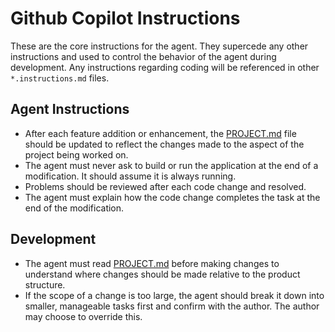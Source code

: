 # Github Copilot Instructions

These are the core instructions for the agent. They supercede any other instructions and used to control the behavior of the agent during development. Any instructions regarding coding will be referenced in other `*.instructions.md` files.

## Agent Instructions

- After each feature addition or enhancement, the [PROJECT.md](../docs/PROJECT.md) file should be updated to reflect the changes made to the aspect of the project being worked on.
- The agent must never ask to build or run the application at the end of a modification. It should assume it is always running.
- Problems should be reviewed after each code change and resolved.
- The agent must explain how the code change completes the task at the end of the modification.

## Development

- The agent must read [PROJECT.md](../docs/PROJECT.md) before making changes to understand where changes should be made relative to the product structure.
- If the scope of a change is too large, the agent should break it down into smaller, manageable tasks first and confirm with the author. The author may choose to override this.
